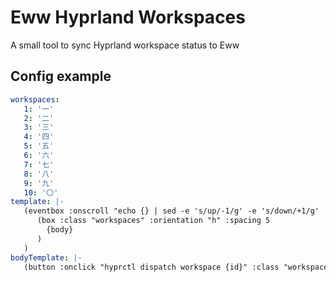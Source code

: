 # Eww Hyprland Workspaces

A small tool to sync Hyprland workspace status to Eww

## Config example

```yaml
workspaces:
   1: '一'
   2: '二'
   3: '三'
   4: '四'
   5: '五'
   6: '六'
   7: '七'
   8: '八'
   9: '九'
   10: '〇'
template: |-
   (eventbox :onscroll "echo {} | sed -e 's/up/-1/g' -e 's/down/+1/g' | xargs hyprctl dispatch workspace"
      (box :class "workspaces" :orientation "h" :spacing 5
        {body}
      )
   )
bodyTemplate: |-
   (button :onclick "hyprctl dispatch workspace {id}" :class "workspace {state}" "{icon}")
```
